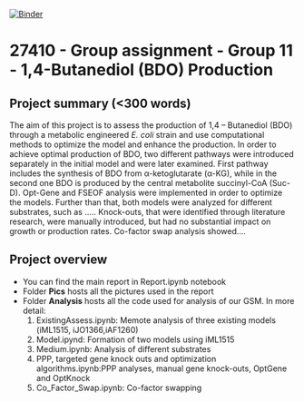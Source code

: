 [![Binder](https://mybinder.org/badge_logo.svg)](https://mybinder.org/v2/gh/27410/group-assignment-2021-group_11_bdo_production/main)

# 27410 - Group assignment - Group 11 - 1,4-Butanediol (BDO) Production

## Project summary (<300 words)

The aim of this project is to assess the production of 1,4 – Butanediol (BDO) through a metabolic engineered *E. coli* strain and use computational methods to optimize the model and enhance the production. In order to achieve optimal production of BDO, two different pathways were introduced separately in the initial model and were later examined. First pathway includes the synthesis of BDO from α-ketoglutarate (α-KG), while in the second one BDO is produced by the central metabolite succinyl-CoA (Suc-D). Opt-Gene and FSEOF analysis were implemented in order to optimize the models. Further than that, both models were analyzed for different substrates, such as ..... Knock-outs, that were identified through literature research, were manually introduced, but had no substantial impact on growth or production rates. Co-factor swap analysis showed....


## Project overview

- You can find the main report in Report.ipynb notebook
- Folder <b>Pics</b> hosts all the pictures used in the report 
- Folder <b>Analysis</b> hosts all the code used for analysis of our GSM. In more detail: 
  1. ExistingAssess.ipynb: Memote analysis of three existing models (iML1515, iJO1366,iAF1260)
  2. Model.ipynd: Formation of two models using iML1515 
  3. Medium.ipynb: Analysis of different substrates  
  4. PPP, targeted gene knock outs and optimization algorithms.ipynb:PPP analyses, manual gene knock-outs, OptGene and OptKnock
  5. Co_Factor_Swap.ipynb: Co-factor swapping 


